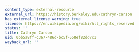 ```yaml
---
content_type: external-resource
external_url: https://history.berkeley.edu/cathryn-carson
has_external_license_warning: true
license: https://en.wikipedia.org/wiki/All_rights_reserved
status: ''
title: Cathryn Carson
uid: 0bb5a8ff-c367-486d-bc5f-558ef82dd7c1
wayback_url: ''
---
```

